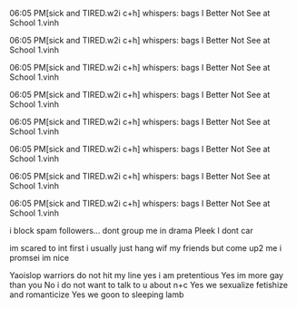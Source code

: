 


06:05 PM[sick and TIRED.w2i c+h] whispers: bags I Better Not See at School 1.vinh

06:05 PM[sick and TIRED.w2i c+h] whispers: bags I Better Not See at School 1.vinh

06:05 PM[sick and TIRED.w2i c+h] whispers: bags I Better Not See at School 1.vinh

06:05 PM[sick and TIRED.w2i c+h] whispers: bags I Better Not See at School 1.vinh

06:05 PM[sick and TIRED.w2i c+h] whispers: bags I Better Not See at School 1.vinh

06:05 PM[sick and TIRED.w2i c+h] whispers: bags I Better Not See at School 1.vinh

06:05 PM[sick and TIRED.w2i c+h] whispers: bags I Better Not See at School 1.vinh

06:05 PM[sick and TIRED.w2i c+h] whispers: bags I Better Not See at School 1.vinh

i block spam followers... dont group me in drama Pleek I dont car

im scared to int first i usually just hang wif my friends but come up2 me i promsei im nice 

Yaoislop warriors do not hit my line yes i am pretentious Yes im more gay than you No i do not want to talk to u about n+c Yes we sexualize fetishize and romanticize Yes we goon to sleeping lamb 
